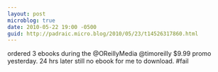 ```yaml
---
layout: post
microblog: true
date: 2010-05-22 19:00 -0500
guid: http://padraic.micro.blog/2010/05/23/t14526317860.html
---
```

ordered 3 ebooks during the @OReillyMedia @timoreilly $9.99 promo yesterday. 24 hrs later still no ebook for me to download. #fail

